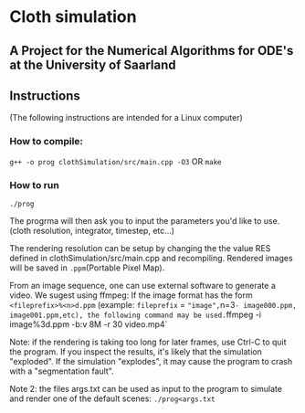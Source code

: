 # Cloth simulation
## A Project for the Numerical Algorithms for ODE's at the University of Saarland


## Instructions
(The following instructions are intended for a Linux computer)

### How to compile:
`g++ -o prog clothSimulation/src/main.cpp -O3`
OR
`make`

### How to run
`./prog`

The progrma will then ask you to input the parameters you'd like to use.
(cloth resolution, integrator, timestep, etc...)


The rendering resolution can be setup by changing the the value RES defined in clothSimulation/src/main.cpp and recompiling.
Rendered images will be saved in `.ppm`(Portable Pixel Map).

From an image sequence, one can use external software to generate a video. We sugest using ffmpeg:
If the image format has the form `<fileprefix>%<n>d.ppm` (example: `fileprefix` = `"image",`n=3` - image000.ppm, image001.ppm,etc),
the following command may be used.
`ffmpeg -i image%3d.ppm -b:v 8M -r 30 video.mp4`


Note: if the rendering is taking too long for later frames, use Ctrl-C to quit the program.
 If you inspect the results, it's likely that the simulation "exploded".
 If the simulation "explodes", it may cause the program to crash with a "segmentation fault".

Note 2: the files args.txt can be used as input to the program to simulate and render one of the default scenes:
`./prog<args.txt`



